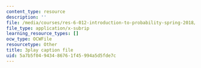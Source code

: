 ```yaml
---
content_type: resource
description: ''
file: /media/courses/res-6-012-introduction-to-probability-spring-2018/5a7b5f04943486761f45994a5d5fde7c_XKYpKYspe1w.srt
file_type: application/x-subrip
learning_resource_types: []
ocw_type: OCWFile
resourcetype: Other
title: 3play caption file
uid: 5a7b5f04-9434-8676-1f45-994a5d5fde7c
---
```

